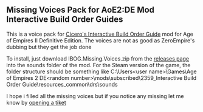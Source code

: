 ## Missing Voices Pack for AoE2:DE Mod Interactive Build Order Guides

This is a voice pack for [Cicero's Interactive Build Order Guide](https://buildorderreference.com/mods.html) mod for Age of Empires II Definitive Edition.
The voices are not as good as ZeroEmpire's dubbing but they get the job done

To install, just download IBOG.Missing.Voices.zip from the [releases page](https://github.com/VSRonin/IBOGVoice/releases/latest) into the sounds folder of the mod.
For the Steam version of the game, the folder structure should be something like C:\Users\<user name>\Games\Age of Empires 2 DE\<random number>\mods\subscribed\2359_Interactive Build Order Guide\resources\_common\drs\sounds

I hope i filled all the missing voices but if you notice any missing let me know by [opening a tiket](https://github.com/VSRonin/IBOGVoice/issues)